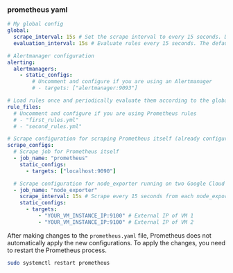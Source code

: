 ### prometheus yaml

```yaml
# My global config
global:
  scrape_interval: 15s # Set the scrape interval to every 15 seconds. Default is every 1 minute.
  evaluation_interval: 15s # Evaluate rules every 15 seconds. The default is every 1 minute.

# Alertmanager configuration
alerting:
  alertmanagers:
    - static_configs:
        # Uncomment and configure if you are using an Alertmanager
        # - targets: ["alertmanager:9093"]

# Load rules once and periodically evaluate them according to the global 'evaluation_interval'.
rule_files:
  # Uncomment and configure if you are using Prometheus rules
  # - "first_rules.yml"
  # - "second_rules.yml"

# Scrape configuration for scraping Prometheus itself (already configured)
scrape_configs:
  # Scrape job for Prometheus itself
  - job_name: "prometheus"
    static_configs:
      - targets: ["localhost:9090"]

  # Scrape configuration for node_exporter running on two Google Cloud VMs
  - job_name: "node_exporter"
    scrape_interval: 15s # Scrape every 15 seconds from each node_exporter
    static_configs:
      - targets:
          - "YOUR_VM_INSTANCE_IP:9100" # External IP of VM 1
          - "YOUR_VM_INSTANCE_IP:9100" # External IP of VM 2
```

After making changes to the `prometheus.yaml` file, Prometheus does not automatically apply the new configurations. To apply the changes, you need to restart the Prometheus process.

```bash
sudo systemctl restart prometheus
```

